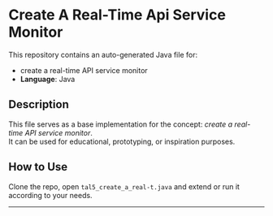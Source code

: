 # Create A Real-Time Api Service Monitor

This repository contains an auto-generated Java file for:

- create a real-time API service monitor
- **Language**: Java

## Description

This file serves as a base implementation for the concept: *create a real-time API service monitor*.  
It can be used for educational, prototyping, or inspiration purposes.

## How to Use

Clone the repo, open `tal5_create_a_real-t.java` and extend or run it according to your needs.

---


